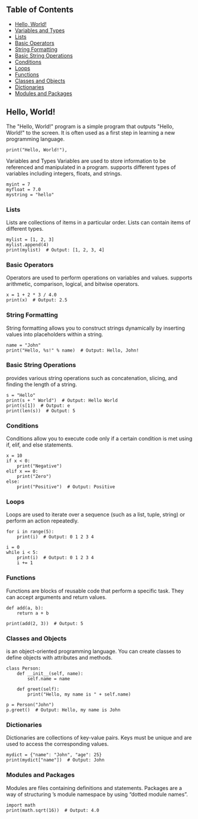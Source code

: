 ## Table of Contents
 
- [Hello, World!](#hello-world)
- [Variables and Types](#variables-and-types)
- [Lists](#lists)
- [Basic Operators](#basic-operators)
- [String Formatting](#string-formatting)
- [Basic String Operations](#basic-string-operations)
- [Conditions](#conditions)
- [Loops](#loops)
- [Functions](#functions)
- [Classes and Objects](#classes-and-objects)
- [Dictionaries](#dictionaries)
- [Modules and Packages](#modules-and-packages)

## Hello, World!

The "Hello, World!" program is a simple program that outputs "Hello, World!" to the screen. It is often used as a first step in learning a new programming language.

```
print("Hello, World!"),
```
Variables and Types
Variables are used to store information to be referenced and manipulated in a program.  supports different types of variables including integers, floats, and strings.


```
myint = 7
myfloat = 7.0
mystring = "hello"
```
### Lists
Lists are collections of items in a particular order. Lists can contain items of different types.


```
mylist = [1, 2, 3]
mylist.append(4)
print(mylist)  # Output: [1, 2, 3, 4]
```
### Basic Operators
Operators are used to perform operations on variables and values.  supports arithmetic, comparison, logical, and bitwise operators.


```
x = 1 + 2 * 3 / 4.0
print(x)  # Output: 2.5
```
### String Formatting
String formatting allows you to construct strings dynamically by inserting values into placeholders within a string.


```
name = "John"
print("Hello, %s!" % name)  # Output: Hello, John!
```
### Basic String Operations
 provides various string operations such as concatenation, slicing, and finding the length of a string.


```
s = "Hello"
print(s + " World")  # Output: Hello World
print(s[1])  # Output: e
print(len(s))  # Output: 5
```
### Conditions
Conditions allow you to execute code only if a certain condition is met using if, elif, and else statements.


```
x = 10
if x < 0:
    print("Negative")
elif x == 0:
    print("Zero")
else:
    print("Positive")  # Output: Positive
```
### Loops
Loops are used to iterate over a sequence (such as a list, tuple, string) or perform an action repeatedly.


```
for i in range(5):
    print(i)  # Output: 0 1 2 3 4

i = 0
while i < 5:
    print(i)  # Output: 0 1 2 3 4
    i += 1
```
### Functions
Functions are blocks of reusable code that perform a specific task. They can accept arguments and return values.


```
def add(a, b):
    return a + b

print(add(2, 3))  # Output: 5
```
### Classes and Objects
 is an object-oriented programming language. You can create classes to define objects with attributes and methods.


```
class Person:
    def __init__(self, name):
        self.name = name

    def greet(self):
        print("Hello, my name is " + self.name)

p = Person("John")
p.greet()  # Output: Hello, my name is John
```
### Dictionaries
Dictionaries are collections of key-value pairs. Keys must be unique and are used to access the corresponding values.


```
mydict = {"name": "John", "age": 25}
print(mydict["name"])  # Output: John
```
### Modules and Packages
Modules are  files containing definitions and statements. Packages are a way of structuring ’s module namespace by using “dotted module names”.


```
import math
print(math.sqrt(16))  # Output: 4.0
```
